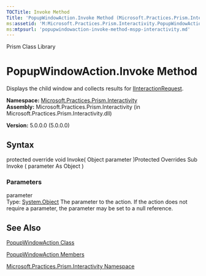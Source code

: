 ```yaml
---
TOCTitle: Invoke Method
Title: 'PopupWindowAction.Invoke Method (Microsoft.Practices.Prism.Interactivity)'
ms:assetid: 'M:Microsoft.Practices.Prism.Interactivity.PopupWindowAction.Invoke(System.Object)'
ms:mtpsurl: 'popupwindowaction-invoke-method-mspp-interactivity.md'
---
```


Prism Class Library

PopupWindowAction.Invoke Method
===================================

Displays the child window and collects results for [IInteractionRequest](https://msdn.microsoft.com/library/microsoft.practices.prism.interactivity.interactionrequest.iinteractionrequest).

**Namespace:** [Microsoft.Practices.Prism.Interactivity](https://msdn.microsoft.com/library/microsoft.practices.prism.interactivity)
**Assembly:** Microsoft.Practices.Prism.Interactivity (in Microsoft.Practices.Prism.Interactivity.dll)

**Version:** 5.0.0.0 (5.0.0.0)

## Syntax


protected override void Invoke( Object parameter )Protected Overrides Sub Invoke ( parameter As Object )

### Parameters

parameter  
Type: [System.Object](http://msdn.microsoft.com/en-us/library/e5kfa45b)
The parameter to the action. If the action does not require a parameter, the parameter may be set to a null reference.

See Also
--------


[PopupWindowAction Class](https://msdn.microsoft.com/library/microsoft.practices.prism.interactivity.popupwindowaction)

[PopupWindowAction Members](https://msdn.microsoft.com/allmembers.t:microsoft.practices.prism.interactivity.popupwindowaction)

[Microsoft.Practices.Prism.Interactivity Namespace](https://msdn.microsoft.com/library/microsoft.practices.prism.interactivity)
